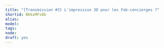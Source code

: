 ```yaml
---
title: "[Transmission #3] L'impression 3D pour les Fab-concierges ?"
shortid: BkkxMFs8b
alias:
model:
tags:
node:
draft: yes
---
```


